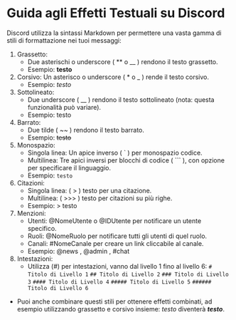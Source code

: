 # Guida agli Effetti Testuali su Discord
Discord utilizza la sintassi Markdown per permettere una vasta gamma di stili di formattazione nei tuoi messaggi:

1. Grassetto: 
    + Due asterischi o underscore ( ** o __ ) rendono il testo grassetto.
    - Esempio: __testo__
2. Corsivo: 
    Un asterisco o underscore ( * o _ ) rende il testo corsivo.
    - Esempio: *testo*
3. Sottolineato: 
    + Due underscore ( __ ) rendono il testo sottolineato (nota: questa funzionalità può variare).
    - Esempio: testo
4. Barrato: 
    + Due tilde ( ~~ ) rendono il testo barrato.
    - Esempio: ~~testo~~
5. Monospazio:
    + Singola linea: Un apice inverso ( ` ) per monospazio codice.
    + Multilinea: Tre apici inversi per blocchi di codice ( ``` ), con opzione per specificare il linguaggio.
    - Esempio: `testo`
6. Citazioni:
    + Singola linea: ( > ) testo per una citazione.
    + Multilinea: ( >>> ) testo per citazioni su più righe.
    - Esempio: > testo
7. Menzioni:
    + Utenti: @NomeUtente o @IDUtente per notificare un utente specifico.
    + Ruoli: @NomeRuolo per notificare tutti gli utenti di quel ruolo.
    + Canali: #NomeCanale per creare un link cliccabile al canale.
    - Esempio: @news , @admin , #chat
8. Intestazioni:
    + Utilizza (#) per intestazioni, vanno dal livello 1 fino al livello 6: 
    `# Titolo di Livello 1`
    `## Titolo di Livello 2`
    `### Titolo di Livello 3`
    `#### Titolo di Livello 4`
    `##### Titolo di Livello 5`
    `###### Titolo di Livello 6`

+ Puoi anche combinare questi stili per ottenere effetti combinati, ad esempio utilizzando grassetto e corsivo insieme: *_testo_* diventerà __*testo*__.